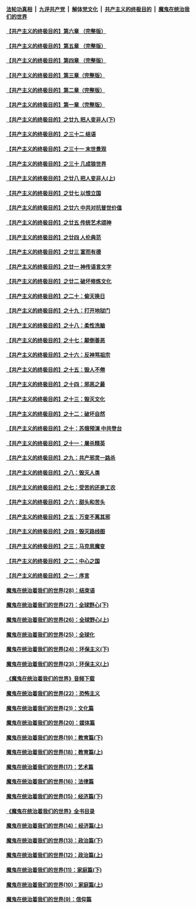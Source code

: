 ####  [法轮功真相](../../../../basic/blob/master/README.md?t=06080301) &nbsp;|&nbsp; [九评共产党](../../../../9ping.md/blob/master/README.md?t=06080301) &nbsp;|&nbsp; [解体党文化](../../../../jtdwh.md/blob/master/README.md?t=06080301)  &nbsp;|&nbsp; [共产主义的终极目的](../../../../gczydzjmd.md/blob/master/README.md?t=06080301) &nbsp;|&nbsp; [魔鬼在统治我们的世界](../../../../mgztzwmdsj.md/blob/master/README.md?t=06080301) 

#### [【共产主义的终极目的】第六章 （完整版）](../pages/nsc422/n11428913.md?t=06080301) 

#### [【共产主义的终极目的】第五章 （完整版）](../pages/nsc422/n11428912.md?t=06080301) 

#### [【共产主义的终极目的】第四章 （完整版）](../pages/nsc422/n11428907.md?t=06080301) 

#### [【共产主义的终极目的】第三章（完整版）](../pages/nsc422/n11428848.md?t=06080301) 

#### [【共产主义的终极目的】第二章（完整版）](../pages/nsc422/n11428831.md?t=06080301) 

#### [【共产主义的终极目的】第一章（完整版）](../pages/nsc422/n11417651.md?t=06080301) 

#### [【共产主义的终极目的】之廿九 把人变非人(下)](../pages/nsc422/n11344140.md?t=06080301) 

#### [【共产主义的终极目的】之三十二 结语](../pages/nsc422/n11360535.md?t=06080301) 

#### [【共产主义的终极目的】之三十一 末世景观](../pages/nsc422/n11351129.md?t=06080301) 

#### [【共产主义的终极目的】之三十 几成狼世界](../pages/nsc422/n11348280.md?t=06080301) 

#### [【共产主义的终极目的】之廿八 把人变非人(上)](../pages/nsc422/n11340492.md?t=06080301) 

#### [【共产主义的终极目的】之廿七 以恨立国](../pages/nsc422/n11336944.md?t=06080301) 

#### [【共产主义的终极目的】之廿六 中共对抗普世价值](../pages/nsc422/n11324785.md?t=06080301) 

#### [【共产主义的终极目的】之廿五 传统艺术颂神](../pages/nsc422/n11296396.md?t=06080301) 

#### [【共产主义的终极目的】之廿四 人伦典范](../pages/nsc422/n11296397.md?t=06080301) 

#### [【共产主义的终极目的】之廿三 富而有德](../pages/nsc422/n11283598.md?t=06080301) 

#### [【共产主义的终极目的】之廿一 神传语言文字](../pages/nsc422/n11263265.md?t=06080301) 

#### [【共产主义的终极目的】之廿二 破坏修炼文化](../pages/nsc422/n11245728.md?t=06080301) 

#### [【共产主义的终极目的】之二十：偷天换日](../pages/nsc422/n11238846.md?t=06080301) 

#### [【共产主义的终极目的】之十九：打开地狱门](../pages/nsc422/n11206376.md?t=06080301) 

#### [【共产主义的终极目的】之十八：柔性洗脑](../pages/nsc422/n11199994.md?t=06080301) 

#### [【共产主义的终极目的】之十七：颠倒善恶](../pages/nsc422/n11179782.md?t=06080301) 

#### [【共产主义的终极目的】之十六：反神骂祖宗](../pages/nsc422/n11166798.md?t=06080301) 

#### [【共产主义的终极目的】之十五：毁人不倦](../pages/nsc422/n11166792.md?t=06080301) 

#### [【共产主义的终极目的】之十四：邪恶之最](../pages/nsc422/n11150249.md?t=06080301) 

#### [【共产主义的终极目的】之十三：毁灭文化](../pages/nsc422/n11135227.md?t=06080301) 

#### [【共产主义的终极目的】之十二：破坏自然](../pages/nsc422/n11135214.md?t=06080301) 

#### [【共产主义的终极目的】之十：苏俄预演 中共登台](../pages/nsc422/n11118424.md?t=06080301) 

#### [【共产主义的终极目的】之十一：屠杀精英](../pages/nsc422/n11118442.md?t=06080301) 

#### [【共产主义的终极目的】之九：共产邪灵一路杀](../pages/nsc422/n11114139.md?t=06080301) 

#### [【共产主义的终极目的】之八：毁灭人类](../pages/nsc422/n11108503.md?t=06080301) 

#### [【共产主义的终极目的】之七：受苦的还是工农](../pages/nsc422/n11101809.md?t=06080301) 

#### [【共产主义的终极目的】之六：甜头和苦头](../pages/nsc422/n11096971.md?t=06080301) 

#### [【共产主义的终极目的】之五：万变不离其邪](../pages/nsc422/n11091285.md?t=06080301) 

#### [【共产主义的终极目的】之四：毁灭路线图](../pages/nsc422/n11086284.md?t=06080301) 

#### [【共产主义的终极目的】之三：马克思魔变](../pages/nsc422/n11061941.md?t=06080301) 

#### [【共产主义的终极目的】之二：中心之国](../pages/nsc422/n11047728.md?t=06080301) 

#### [【共产主义的终极目的】之一：序言](../pages/nsc422/n11086077.md?t=06080301) 

#### [魔鬼在统治着我们的世界(28)：结束语](../pages/nsc422/n10936246.md?t=06080301) 

#### [魔鬼在统治着我们的世界(27)：全球野心(下)](../pages/nsc422/n10928319.md?t=06080301) 

#### [魔鬼在统治着我们的世界(26)：全球野心(上)](../pages/nsc422/n10900318.md?t=06080301) 

#### [魔鬼在统治着我们的世界(25)：全球化](../pages/nsc422/n10788205.md?t=06080301) 

#### [魔鬼在统治着我们的世界(24)：环保主义(下)](../pages/nsc422/n10695307.md?t=06080301) 

#### [魔鬼在统治着我们的世界(23)：环保主义(上)](../pages/nsc422/n10688613.md?t=06080301) 

#### [《魔鬼在统治着我们的世界》音频下载](../pages/nsc422/n10635553.md?t=06080301) 

#### [魔鬼在统治着我们的世界(22)：恐怖主义](../pages/nsc422/n10614727.md?t=06080301) 

#### [魔鬼在统治着我们的世界(21)：文化篇](../pages/nsc422/n10597706.md?t=06080301) 

#### [魔鬼在统治着我们的世界(20)：媒体篇](../pages/nsc422/n10586579.md?t=06080301) 

#### [魔鬼在统治着我们的世界(19)：教育篇(下)](../pages/nsc422/n10564808.md?t=06080301) 

#### [魔鬼在统治着我们的世界(18)：教育篇(上)](../pages/nsc422/n10526970.md?t=06080301) 

#### [魔鬼在统治着我们的世界(17)：艺术篇](../pages/nsc422/n10499093.md?t=06080301) 

#### [魔鬼在统治着我们的世界(16)：法律篇](../pages/nsc422/n10485969.md?t=06080301) 

#### [魔鬼在统治着我们的世界(15)：经济篇(下)](../pages/nsc422/n10469975.md?t=06080301) 

#### [《魔鬼在统治着我们的世界》全书目录](../pages/nsc422/n10464261.md?t=06080301) 

#### [魔鬼在统治着我们的世界(14)：经济篇(上)](../pages/nsc422/n10457370.md?t=06080301) 

#### [魔鬼在统治着我们的世界(13)：政治篇(下)](../pages/nsc422/n10448270.md?t=06080301) 

#### [魔鬼在统治着我们的世界(12)：政治篇(上)](../pages/nsc422/n10444576.md?t=06080301) 

#### [魔鬼在统治着我们的世界(11)：家庭篇(下)](../pages/nsc422/n10440961.md?t=06080301) 

#### [魔鬼在统治着我们的世界(10)：家庭篇(上)](../pages/nsc422/n10435448.md?t=06080301) 

#### [魔鬼在统治着我们的世界(9)：信仰篇](../pages/nsc422/n10432159.md?t=06080301) 

